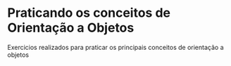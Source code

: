 # Praticando os conceitos de Orientação a Objetos
Exercicios realizados para praticar os principais conceitos de orientação a objetos
